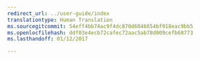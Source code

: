 ```yaml
---
redirect_url: ../user-guide/index
translationtype: Human Translation
ms.sourcegitcommit: 54eff4bb74ac9f4dc870d6046654bf918eac9bb5
ms.openlocfilehash: ddf03e4ecb72cafec72aac5ab78d009cefb68773
ms.lasthandoff: 01/12/2017

---
```

